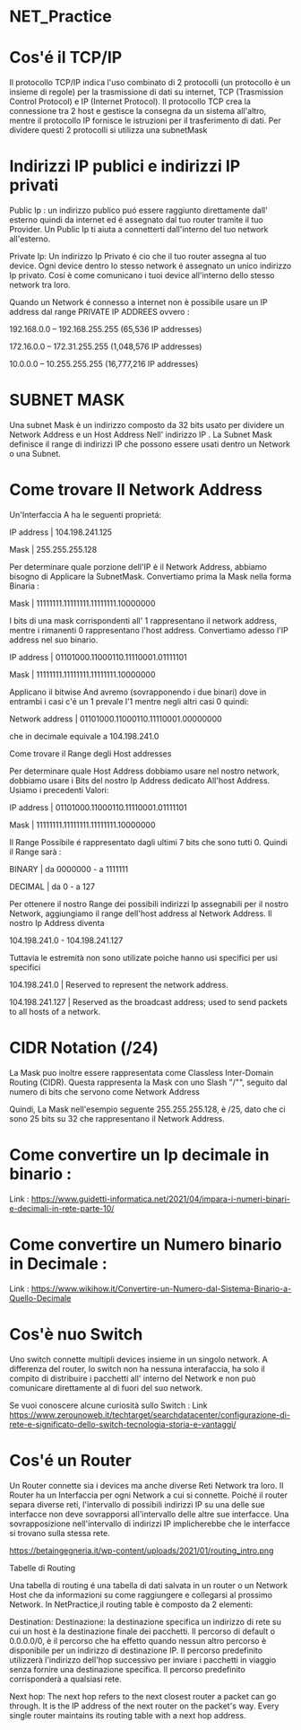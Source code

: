 # NET_Practice

# Cos'é il TCP/IP

Il protocollo TCP/IP indica l'uso combinato di 2 protocolli (un protocollo è un insieme di regole)
per la trasmissione di dati su internet, TCP (Trasmission Control Protocol) e IP (Internet Protocol).
Il protocollo TCP crea la connessione tra 2 host e gestisce la consegna da un sistema all'altro, mentre il protocollo IP fornisce le istruzioni per il trasferimento di dati. Per dividere questi 2 protocolli si utilizza una subnetMask

# Indirizzi IP publici e indirizzi IP privati

Public Ip : un indirizzo publico puó essere raggiunto direttamente dall' esterno quindi da internet ed é assegnato dal tuo router tramite il tuo Provider. Un Public Ip ti aiuta a connetterti dall'interno del tuo network all'esterno.

Private Ip: Un indirizzo Ip Privato é cio che il tuo router assegna al tuo device. Ogni device
dentro lo stesso network é assegnato un unico indirizzo Ip privato. Cosí è come comunicano i tuoi
device all'interno dello stesso network tra loro.

Quando un Network é connesso a internet non è possibile usare un IP address dal range PRIVATE IP ADDREES ovvero :

192.168.0.0 – 192.168.255.255 (65,536 IP addresses)

172.16.0.0 – 172.31.255.255   (1,048,576 IP addresses)

10.0.0.0 – 10.255.255.255     (16,777,216 IP addresses)


# SUBNET MASK

Una subnet Mask è un indirizzo composto da 32 bits usato per dividere un Network Address e un Host Address Nell' indirizzo IP . La Subnet Mask definisce il range di indirizzi IP che possono essere usati dentro un Network o una Subnet.


# Come trovare Il Network Address

Un'Interfaccia A ha le seguenti proprietá:

IP address | 104.198.241.125                                                  

Mask       | 255.255.255.128

Per determinare quale porzione dell'IP è il Network Address, abbiamo bisogno di Applicare la SubnetMask.
Convertiamo prima la Mask nella forma Binaria :

Mask | 11111111.11111111.11111111.10000000 

I bits di una mask corrispondenti all' 1 rappresentano il network address, mentre i rimanenti 0  rappresentano l'host address. Convertiamo adesso l'IP address nel suo binario.

IP address | 01101000.11000110.11110001.01111101

Mask       | 11111111.11111111.11111111.10000000

Applicano il bitwise And avremo (sovrapponendo i due binari) dove in entrambi i casi c'é un 1
prevale l'1 mentre negli altri casi 0 quindi:

Network address | 01101000.11000110.11110001.00000000

che in decimale equivale a 104.198.241.0

Come trovare il Range degli Host addresses

Per determinare quale Host Address dobbiamo usare nel nostro network, dobbiamo usare i Bits del nostro Ip Address dedicato All'host Address. Usiamo i precedenti Valori:

IP address | 01101000.11000110.11110001.01111101

Mask       | 11111111.11111111.11111111.10000000

Il Range Possibile é rappresentato dagli ultimi 7 bits che sono tutti 0. Quindi il Range sarà :

BINARY  | da 0000000 -  a 1111111

DECIMAL | da 0 - a 127

Per ottenere il nostro Range dei possibili indirizzi Ip assegnabili per il nostro Network, aggiungiamo il range dell'host address al Network Address. Il nostro Ip Address diventa

104.198.241.0 - 104.198.241.127

Tuttavia le estremità non sono utilizate poiche hanno usi specifici per usi specifici

104.198.241.0   | Reserved to represent the network address.


104.198.241.127 | Reserved as the broadcast address; used to send packets to all hosts of a network.


# CIDR Notation (/24)

La Mask puo inoltre essere rappresentata come Classless Inter-Domain Routing (CIDR). Questa
rappresenta la Mask con uno Slash "/"", seguito dal numero di bits  che servono come Network Address

Quindi, La Mask nell'esempio seguente 255.255.255.128, è /25, dato che ci sono 25 bits su 32
che rappresentano il Network Address.


# Come convertire un Ip decimale in binario :

Link : https://www.guidetti-informatica.net/2021/04/impara-i-numeri-binari-e-decimali-in-rete-parte-10/

# Come convertire un Numero binario in Decimale :

Link : https://www.wikihow.it/Convertire-un-Numero-dal-Sistema-Binario-a-Quello-Decimale

# Cos'è nuo Switch

Uno switch connette multipli devices insieme in un singolo network. A differenza del router, 
lo switch non ha nessuna interafaccia, ha solo il compito di distribuire i pacchetti all' interno del Network e non può comunicare direttamente al di fuori del suo network.

Se vuoi conoscere alcune curiosità sullo Switch : Link https://www.zerounoweb.it/techtarget/searchdatacenter/configurazione-di-rete-e-significato-dello-switch-tecnologia-storia-e-vantaggi/

# Cos'é un Router 

Un Router connette sia i devices ma anche diverse Reti Network  tra loro. Il Router ha un Interfaccia
per ogni Network a cui si connette.
Poiché il router separa diverse reti, l'intervallo di possibili indirizzi IP su una delle sue interfacce non deve sovrapporsi all'intervallo delle altre sue interfacce. Una sovrapposizione nell'intervallo di indirizzi IP implicherebbe che le interfacce si trovano sulla stessa rete.

https://betaingegneria.it/wp-content/uploads/2021/01/routing_intro.png

Tabelle di Routing

Una tabella di routing é una tabella di dati salvata in un router o un Network Host che da informazioni su come raggiungere e collegarsi al prossimo Network. In NetPractice,il routing
table è composto da 2 elementi:

Destination: Destinazione: la destinazione specifica un indirizzo di rete su cui un host è la destinazione finale dei pacchetti. Il percorso di default o 0.0.0.0/0, è il percorso che ha effetto quando nessun altro percorso è disponibile per un indirizzo di destinazione IP. Il percorso predefinito utilizzerà l'indirizzo dell'hop successivo per inviare i pacchetti in viaggio senza fornire una destinazione specifica. Il percorso predefinito corrisponderà a qualsiasi rete.

Next hop: The next hop refers to the next closest router a packet can go through. It is the IP address of the next router on the packet's way. Every single router maintains its routing table with a next hop address.



